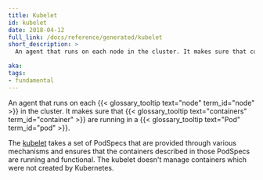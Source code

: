 ```yaml
---
title: Kubelet
id: kubelet
date: 2018-04-12
full_link: /docs/reference/generated/kubelet
short_description: >
  An agent that runs on each node in the cluster. It makes sure that containers are running in a pod.

aka:
tags:
- fundamental
---
```

 An agent that runs on each {{< glossary_tooltip text="node" term_id="node" >}} in the cluster. It makes sure that {{< glossary_tooltip text="containers" term_id="container" >}} are running in a {{< glossary_tooltip text="Pod" term_id="pod" >}}.

<!--more-->


The [kubelet](/docs/reference/command-line-tools-reference/kubelet/) takes a set of PodSpecs that 
are provided through various mechanisms and ensures that the containers described in those 
PodSpecs are running and functional. The kubelet doesn't manage containers which were not created by 
Kubernetes.

